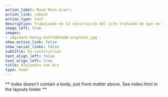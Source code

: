 ```yaml
---
action_label: Read More &rarr;
action_link: /about
action_type: text
description: Trabajando en la construcció del site tratando de que no se vea muy feo.
image_left: true
images:
- img/mark-konig-Uu5fnOkFAdA-unsplash.jpg
show_action_link: false
show_social_links: false
subtitle: En construcción
text_align_left: false
text_align_left: true
title: Alejandro von Arx
type: home
---
```


\*\* index doesn't contain a body, just front matter above. See index.html in the layouts folder \*\*
